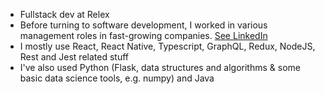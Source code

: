 - Fullstack dev at Relex
- Before turning to software development, I worked in various management roles in fast-growing companies. [See LinkedIn](https://www.linkedin.com/in/alpopanula/)
- I mostly use React, React Native, Typescript, GraphQL, Redux, NodeJS, Rest and Jest related stuff
- I've also used Python (Flask, data structures and algorithms & some basic data science tools, e.g. numpy) and Java

